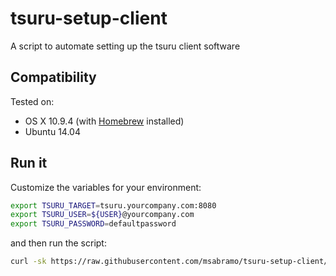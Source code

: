 tsuru-setup-client
==================

A script to automate setting up the tsuru client software

Compatibility
-------------

Tested on:

- OS X 10.9.4 (with [Homebrew](http://brew.sh) installed)
- Ubuntu 14.04

Run it
------

Customize the variables for your environment:

```bash
export TSURU_TARGET=tsuru.yourcompany.com:8080
export TSURU_USER=${USER}@yourcompany.com
export TSURU_PASSWORD=defaultpassword
```

and then run the script:

```bash
curl -sk https://raw.githubusercontent.com/msabramo/tsuru-setup-client/master/tsuru-setup-client.sh | bash
```
